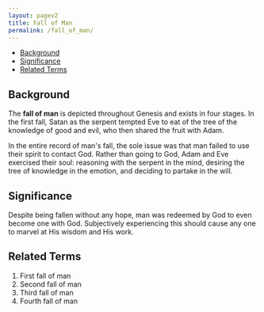 ```yaml
---
layout: pagev2
title: Fall of Man
permalink: /fall_of_man/
---
```

- [Background](#background)
- [Significance](#significance)
- [Related Terms](#related-terms)

## Background

The **fall of man** is depicted throughout Genesis and exists in four stages. In the first fall, Satan as the serpent tempted Eve to eat of the tree of the knowledge of good and evil, who then shared the fruit with Adam. 

In the entire record of man's fall, the sole issue was that man failed to use their spirit to contact God. Rather than going to God, Adam and Eve exercised their soul: reasoning with the serpent in the mind, desiring the tree of knowledge in the emotion, and deciding to partake in the will.

## Significance

Despite being fallen without any hope, man was redeemed by God to even become one with God. Subjectively experiencing this should cause any one to marvel at His wisdom and His work.

## Related Terms

1. First fall of man
2. Second fall of man
3. Third fall of man
4. Fourth fall of man